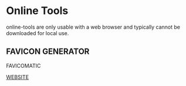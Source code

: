 # Online Tools

online-tools are only usable with a web browser and typically cannot be downloaded for local use.

## FAVICON GENERATOR

FAVICOMATIC

[WEBSITE](https://favicomatic.com/)







